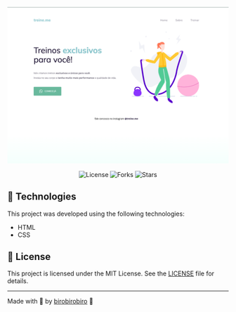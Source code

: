 <p align="center">
  <img alt="preview-treine.me" src=".github/preview.png">
</p>

<p align="center">
  <img  src="https://img.shields.io/static/v1?label=license&message=MIT" alt="License">
  
  <img src="https://img.shields.io/github/forks/birobirobiro/lista-de-presenca?label=forks&message=MIT" alt="Forks">

  <img src="https://img.shields.io/github/stars/birobirobiro/lista-de-presenca?label=stars&message=MIT" alt="Stars">
</p>

## 🧪 Technologies

This project was developed using the following technologies:

- HTML
- CSS

## 📝 License

This project is licensed under the MIT License. See the [LICENSE](LICENSE) file for details.

---

Made with 💜 by [birobirobiro](https://www.birobirobiro.dev) 👋

